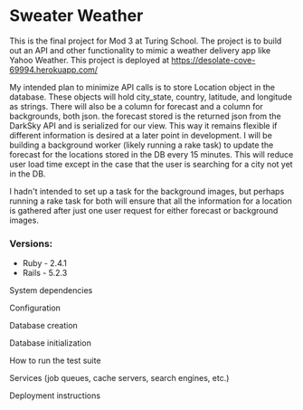 # Sweater Weather

This is the final project for Mod 3 at Turing School. The project is to build out an API and other functionality to mimic a weather delivery app like Yahoo Weather. This project is deployed at https://desolate-cove-69994.herokuapp.com/

My intended plan to minimize API calls is to store Location object in the database. These objects will hold city_state, country, latitude, and longitude as strings. There will also be a column for forecast and a column for backgrounds, both json. the forecast stored is the returned json from the DarkSky API and is serialized for our view. This way it remains flexible if different information is desired at a later point in development. I will be building a background worker (likely running a rake task) to update the forecast for the locations stored in the DB every 15 minutes. This will reduce user load time except in the case that the user is searching for a city not yet in the DB.

I hadn't intended to set up a task for the background images, but perhaps running a rake task for both will ensure that all the information for a location is gathered after just one user request for either forecast or background images.

### Versions:

* Ruby - 2.4.1
* Rails - 5.2.3

System dependencies

Configuration

Database creation

Database initialization

How to run the test suite

Services (job queues, cache servers, search engines, etc.)

Deployment instructions
